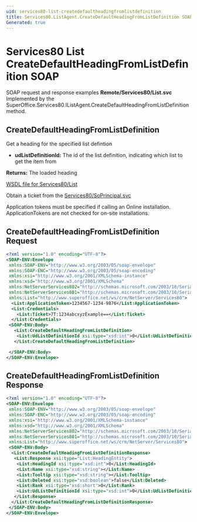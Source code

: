 ```yaml
---
uid: services80-list-createdefaultheadingfromlistdefinition
title: Services80.ListAgent.CreateDefaultHeadingFromListDefinition SOAP
Generated: true
---
```


# Services80 List CreateDefaultHeadingFromListDefinition SOAP

SOAP request and response examples **Remote/Services80/List.svc**
Implemented by the <see cref="M:SuperOffice.Services80.IListAgent.CreateDefaultHeadingFromListDefinition">SuperOffice.Services80.IListAgent.CreateDefaultHeadingFromListDefinition</see> method.

## CreateDefaultHeadingFromListDefinition

Get a heading for the specified list defintion

* **udListDefinitionId:** The id of the list definition, indicating which list to get the item from

**Returns:** The loaded heading


[WSDL file for Services80/List](../Services80-List.md)

Obtain a ticket from the [Services80/SoPrincipal.svc](../SoPrincipal/SoPrincipal.md)

Application tokens must be specified if calling an Online installation. ApplicationTokens are not checked for on-site installations.

## CreateDefaultHeadingFromListDefinition Request

```xml
<?xml version="1.0" encoding="UTF-8"?>
<SOAP-ENV:Envelope
 xmlns:SOAP-ENV="http://www.w3.org/2003/05/soap-envelope"
 xmlns:SOAP-ENC="http://www.w3.org/2003/05/soap-encoding"
 xmlns:xsi="http://www.w3.org/2001/XMLSchema-instance"
 xmlns:xsd="http://www.w3.org/2001/XMLSchema"
 xmlns:NetServerServices802="http://schemas.microsoft.com/2003/10/Serialization/Arrays"
 xmlns:NetServerServices801="http://schemas.microsoft.com/2003/10/Serialization/"
 xmlns:List="http://www.superoffice.net/ws/crm/NetServer/Services80">
  <List:ApplicationToken>1234567-1234-9876</List:ApplicationToken>
  <List:Credentials>
    <List:Ticket>7T:1234abcxyzExample==</List:Ticket>
  </List:Credentials>
 <SOAP-ENV:Body>
   <List:CreateDefaultHeadingFromListDefinition>
    <List:UdListDefinitionId xsi:type="xsd:int">0</List:UdListDefinitionId>
   </List:CreateDefaultHeadingFromListDefinition>

 </SOAP-ENV:Body>
</SOAP-ENV:Envelope>

```


## CreateDefaultHeadingFromListDefinition Response

```xml
<?xml version="1.0" encoding="UTF-8"?>
<SOAP-ENV:Envelope
 xmlns:SOAP-ENV="http://www.w3.org/2003/05/soap-envelope"
 xmlns:SOAP-ENC="http://www.w3.org/2003/05/soap-encoding"
 xmlns:xsi="http://www.w3.org/2001/XMLSchema-instance"
 xmlns:xsd="http://www.w3.org/2001/XMLSchema"
 xmlns:NetServerServices802="http://schemas.microsoft.com/2003/10/Serialization/Arrays"
 xmlns:NetServerServices801="http://schemas.microsoft.com/2003/10/Serialization/"
 xmlns:List="http://www.superoffice.net/ws/crm/NetServer/Services80">
 <SOAP-ENV:Body>
  <List:CreateDefaultHeadingFromListDefinitionResponse>
   <List:Response xsi:type="List:HeadingEntity">
    <List:HeadingId xsi:type="xsd:int">0</List:HeadingId>
    <List:Name xsi:type="xsd:string"></List:Name>
    <List:Tooltip xsi:type="xsd:string"></List:Tooltip>
    <List:Deleted xsi:type="xsd:boolean">false</List:Deleted>
    <List:Rank xsi:type="xsd:short">0</List:Rank>
    <List:UdListDefinitionId xsi:type="xsd:int">0</List:UdListDefinitionId>
   </List:Response>
  </List:CreateDefaultHeadingFromListDefinitionResponse>
 </SOAP-ENV:Body>
</SOAP-ENV:Envelope>

```

